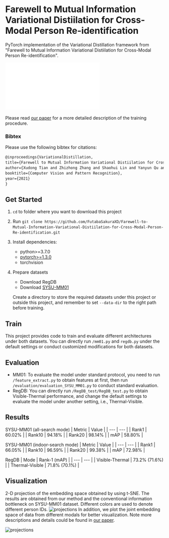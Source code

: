 # Farewell to Mutual Information Variational Distiilation for Cross-Modal Person Re-identification

PyTorch implementation of the Variational Distillation framework from "Farewell to Mutual Information Variational Distiilation for Cross-Modal Person Re-identification".

![Visualization of the Variational Distillation Framework](images/framework.pdf)

Please read [our paper](https://arxiv.org/abs/2104.02862) for a more detailed description of the training procedure.

### Bibtex
Please use the following bibtex for citations:
```latex
@inproceedings{VariationalDistillation,
title={Farewell to Mutual Information Variational Distiilation for Cross-Modal Person Re-identification},
author={Xudong Tian and Zhizhong Zhang and Shaohui Lin and Yanyun Qu and Yuan Xie and Lizhuang Ma},
booktitle={Computer Vision and Pattern Recognition},
year={2021}
}
```

## Get Started
1. `cd` to folder where you want to download this project

2. Run `git clone https://github.com/FutabaSakuraXD/Farewell-to-Mutual-Information-Variational-Distiilation-for-Cross-Modal-Person-Re-identification.git`

3. Install dependencies:
    - python>=3.7.0
    - [pytorch>=1.3.0](https://pytorch.org/)
    - torchvision

4. Prepare datasets    
    - Download RegDB
    - Download [SYSU-MM01](https://github.com/wuancong/SYSU-MM01)

    Create a directory to store the required datasets under this project or outside this project, and remember to set `--data-dir` to the right path before training.

## Train
This project provides code to train and evaluate different architectures under both datasets. You can directly run `/mm01.py` and `regdb.py` under the default settings or conduct customized modifications for both datasets.

## Evaluation
   - MM01: To evaluate the model under standard protocol, you need to run `/feature_extract.py` to obtain features at first, then run `/evaluation/evaluation_SYSU_MM01.py` to conduct standard evaluation.
   - RegDB: You can directly run `/RegDB_test/RegDB_test.py` to obtain Visible-Thermal performance, and change the default settings to evaluate the model under another setting, i.e., Thermal-Visible.

## Results
SYSU-MM01 (all-search mode)
| Metric    | Value  |
| --- | --- |
| Rank1 | 60.02\% |
| Rank10 | 94.18\% |
| Rank20 | 98.14\% |
| mAP | 58.80\% |

SYSU-MM01 (indoor-search mode)
| Metric    | Value  |
| --- | --- |
| Rank1 | 66.05\% |
| Rank10 | 96.59\% |
| Rank20 | 99.38\% |
| mAP | 72.98\% |

RegDB
| Mode    | Rank-1 (mAP)  |
| --- | --- |
| Visible-Thermal | 73.2\% (71.6\%) |
| Thermal-Visible | 71.8\% (70.1\%) |

## Visualization
2-D projection of the embedding space obtained by using t-SNE. The results are obtained from our method and the conventional information bottleneck on SYSU-MM01 dataset. Different colors are used to denote different person IDs.
![projections](images/embedding_spaces.png)
In addition, we plot the joint embedding space of data from different modals for better visualization. Note more descriptions and details could be found in [our paper](https://arxiv.org/abs/2104.02862).

![projections](images/joint_embedding_spaces.png)
